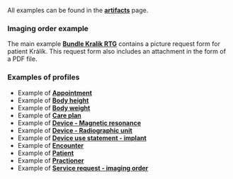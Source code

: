 All examples can be found in the [**artifacts**](artifacts.html) page.

### Imaging order example

The main example [**Bundle Kralik RTG**](Bundle-BundleKralikRTG.html) contains a picture request form for patient Králík. This request form also includes an attachment in the form of a PDF file.

### Examples of profiles

 - Example of [**Appointment**](Appointment-AppointmentExample.html)
 - Example of [**Body height**](Observation-ExampleBodyHeight.html)
 - Example of [**Body weight**](Observation-ExampleBodyWeight.html)
 - Example of [**Care plan**](CarePlan-CarePlanExample.html)
 - Example of [**Device - Magnetic resonance**](Device-MRDevice.html)
 - Example of [**Device - Radiographic unit**](Device-e33c93c6-3dd0-4595-9f15-63b9302861d1.html)
 - Example of [**Device use statement - implant**](DeviceUseStatement-example-deviceusestatement-cz.html)
 - Example of [**Encounter**](Encounter-EncounterExample.html)
 - Example of [**Patient**](Patient-Mracena.html)
 - Example of [**Practioner**](Practitioner-practitionerExample.html)
 - Example of [**Service request - imaging order**](ServiceRequest-cz-imagingorder-example.html)

